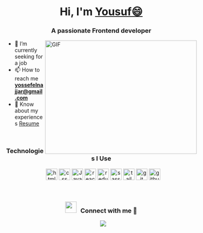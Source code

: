 <h1 align="center">Hi, I'm <a href="https://100rabhcsmc.github.io/Me.io/" target="blank">Yousuf😄</a></h1>
<h3 align="center">A passionate Frontend developer</h3>

<img align="right" top="500" height="300" width="400" alt="GIF" src="https://media.giphy.com/media/SWoSkN6DxTszqIKEqv/giphy.gif">

- 🔭 I’m currently seeking for a job
- 📫 How to reach me **yossefelnajjar@gmail.com**
- 📄 Know about my experiences <a href="https://github.com/100rabhcsmc/Me.io/blob/master/01SaurabhChavanReactNativeResume.pdf" target="blank">Resume</a>
<br/>

<h3 align="center">Technologies I Use</h3>
<p align="center">
 <div align="center" class="icons-social" style="margin-left: 10px;">
    <img src="https://github.com/get-icon/geticon/raw/master/icons/html.svg" alt="html" width="30px" height="30px">
    <img src="https://github.com/get-icon/geticon/raw/master/icons/css.svg" alt="css" width="30px" height="30px">
    <img src="https://github.com/get-icon/geticon/raw/master/icons/javascript.svg" alt="JavaScript" width="30px" height="30px">
    <img src="https://github.com/get-icon/geticon/raw/master/icons/react.svg" alt="react" width="30px" height="30px">
    <img src="https://github.com/get-icon/geticon/raw/master/icons/redux.svg" alt="redux" width="30px" height="30px">
    <img src="https://github.com/get-icon/geticon/raw/master/icons/sass.svg" alt="sass" width="30px" height="30px">
    <img src="https://github.com/get-icon/geticon/raw/master/icons/tailwindcss-icon.svg" alt="tailwindcss" width="30px" height="30px">
    <img src="https://github.com/get-icon/geticon/raw/master/icons/git.svg" alt="git" width="30px" height="30px">
    <img src="https://github.com/get-icon/geticon/raw/master/icons/github.svg" alt="github" width="30px" height="30px">
	 
 </div>
</p>

<br/>


<h3 align="center" > 
  <img src="https://media.giphy.com/media/iY8CRBdQXODJSCERIr/giphy.gif" width="30" height="30" style="margin-right: 10px;">Connect with me 🤝 </h3>
<p align="center">
 <div align="center"  class="icons-social" style="margin-left: 10px;">
    <a target="_blank" href="https://www.linkedin.com/in/yossef-elnajjar-548772260/">
	<img src="https://img.icons8.com/doodle/40/000000/linkedin--v2.png">
    </a>
 </div>
</p>
